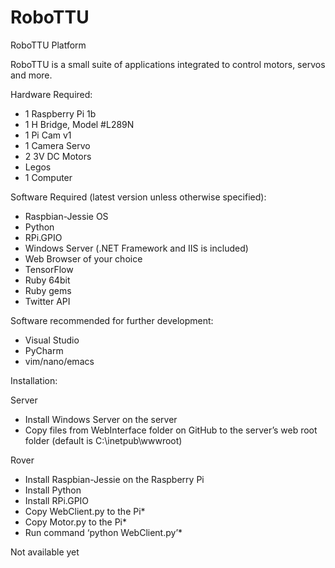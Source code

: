 # RoboTTU

RoboTTU Platform

RoboTTU is a small suite of applications integrated to control motors, servos and more. 

Hardware Required:
* 1 Raspberry Pi 1b
* 1 H Bridge, Model #L289N
* 1 Pi Cam v1
* 1 Camera Servo
* 2 3V DC Motors
* Legos
* 1 Computer

Software Required (latest version unless otherwise specified):
* Raspbian-Jessie OS
* Python
* RPi.GPIO
* Windows Server (.NET Framework and IIS is included)
* Web Browser of your choice
* TensorFlow
* Ruby 64bit
* Ruby gems
* Twitter API

Software recommended for further development:
* Visual Studio
* PyCharm
* vim/nano/emacs

Installation:

Server
* Install Windows Server on the server
* Copy files from WebInterface folder on GitHub to the server’s web root folder (default is C:\inetpub\wwwroot)

Rover
* Install Raspbian-Jessie on the Raspberry Pi
* Install Python
* Install RPi.GPIO
* Copy WebClient.py to the Pi*
* Copy Motor.py to the Pi*
* Run command ‘python WebClient.py’*

Not available yet
